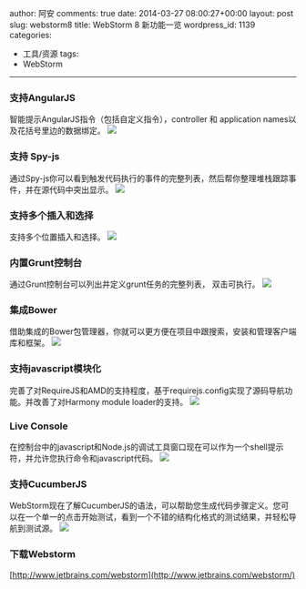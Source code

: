 author: 阿安
comments: true
date: 2014-03-27 08:00:27+00:00
layout: post
slug: webstorm8
title: WebStorm 8 新功能一览
wordpress_id: 1139
categories:
- 工具/资源
tags:
- WebStorm
---

### 支持AngularJS





智能提示AngularJS指令（包括自定义指令），controller 和 application names以及花括号里边的数据绑定。 ![](http://www.jetbrains.com/webstorm/whatsnew/screenshots/80/angularJSSupport.png)



<!-- more -->



### 支持 Spy-js





通过Spy-js你可以看到触发代码执行的事件的完整列表，然后帮你整理堆栈跟踪事件，并在源代码中突出显示。 ![](http://www.jetbrains.com/webstorm/whatsnew/screenshots/80/spy-js.png)





### 支持多个插入和选择





支持多个位置插入和选择。 ![](http://www.jetbrains.com/webstorm/whatsnew/screenshots/80/multipleCarets.gif)





### 内置Grunt控制台





通过Grunt控制台可以列出并定义grunt任务的完整列表， 双击可执行。 ![](http://www.jetbrains.com/webstorm/whatsnew/screenshots/80/grunt-fullscreen.png)





### 集成Bower





借助集成的Bower包管理器，你就可以更方便在项目中跟搜索，安装和管理客户端库和框架。 ![](http://www.jetbrains.com/webstorm/whatsnew/screenshots/80/bowerIntegration.png)





### 支持javascript模块化





完善了对RequireJS和AMD的支持程度，基于requirejs.config实现了源码导航功能。并改善了对Harmony module loader的支持。 ![](http://www.jetbrains.com/webstorm/whatsnew/screenshots/80/javascriptModules.png)





### Live Console





在控制台中的javascript和Node.js的调试工具窗口现在可以作为一个shell提示符，并允许您执行命令和javascript代码。 ![](http://www.jetbrains.com/webstorm/whatsnew/screenshots/80/liveConsole.png)





### 支持CucumberJS





WebStorm现在了解CucumberJS的语法，可以帮助您生成代码步骤定义。您可以在一个单一的点击开始测试，看到一个不错的结构化格式的测试结果，并轻松导航到测试源。 ![](http://www.jetbrains.com/webstorm/whatsnew/screenshots/80/cucumberJS.png)





### 下载Webstorm





[http://www.jetbrains.com/webstorm](http://www.jetbrains.com/webstorm/)




